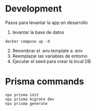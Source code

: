 # Development
Pasos para levantar la app en desarrollo

1. levantar la base de datos
```
docker compose up -d
```

2. Renombrar el .env.template a .env
3. Reemplazar las variables de entorno
4. Ejecutar el seed para crear la local DB


# Prisma commands
```
npx prisma init
npx prisma migrate dev
npx prisma generate
```